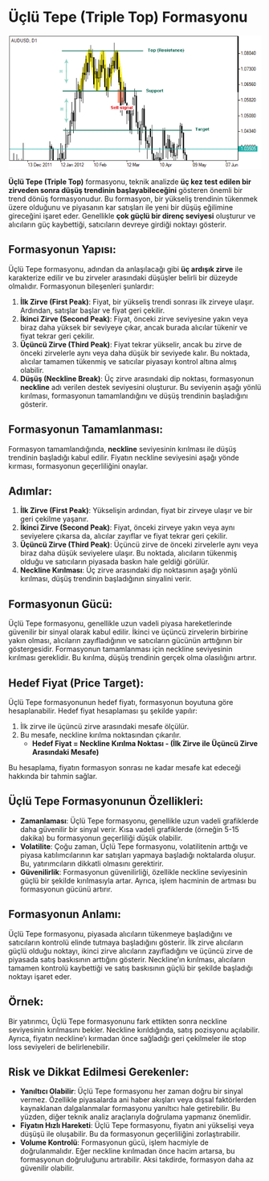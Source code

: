 # Üçlü Tepe (Triple Top) Formasyonu

![](./images/uclu-tepe.png)

**Üçlü Tepe (Triple Top)** formasyonu, teknik analizde **üç kez test edilen bir zirveden sonra düşüş trendinin başlayabileceğini** gösteren önemli bir trend dönüş formasyonudur. Bu formasyon, bir yükseliş trendinin tükenmek üzere olduğunu ve piyasanın kar satışları ile yeni bir düşüş eğilimine gireceğini işaret eder. Genellikle **çok güçlü bir direnç seviyesi** oluşturur ve alıcıların güç kaybettiği, satıcıların devreye girdiği noktayı gösterir.

## **Formasyonun Yapısı:**

Üçlü Tepe formasyonu, adından da anlaşılacağı gibi **üç ardışık zirve** ile karakterize edilir ve bu zirveler arasındaki düşüşler belirli bir düzeyde olmalıdır. Formasyonun bileşenleri şunlardır:

1. **İlk Zirve (First Peak)**: Fiyat, bir yükseliş trendi sonrası ilk zirveye ulaşır. Ardından, satışlar başlar ve fiyat geri çekilir.
2. **İkinci Zirve (Second Peak)**: Fiyat, önceki zirve seviyesine yakın veya biraz daha yüksek bir seviyeye çıkar, ancak burada alıcılar tükenir ve fiyat tekrar geri çekilir.
3. **Üçüncü Zirve (Third Peak)**: Fiyat tekrar yükselir, ancak bu zirve de önceki zirvelerle aynı veya daha düşük bir seviyede kalır. Bu noktada, alıcılar tamamen tükenmiş ve satıcılar piyasayı kontrol altına almış olabilir.
4. **Düşüş (Neckline Break)**: Üç zirve arasındaki dip noktası, formasyonun **neckline** adı verilen destek seviyesini oluşturur. Bu seviyenin aşağı yönlü kırılması, formasyonun tamamlandığını ve düşüş trendinin başladığını gösterir.

## **Formasyonun Tamamlanması:**

Formasyon tamamlandığında, **neckline** seviyesinin kırılması ile düşüş trendinin başladığı kabul edilir. Fiyatın neckline seviyesini aşağı yönde kırması, formasyonun geçerliliğini onaylar.

## **Adımlar:**

1. **İlk Zirve (First Peak)**: Yükselişin ardından, fiyat bir zirveye ulaşır ve bir geri çekilme yaşanır.
2. **İkinci Zirve (Second Peak)**: Fiyat, önceki zirveye yakın veya aynı seviyelere çıkarsa da, alıcılar zayıflar ve fiyat tekrar geri çekilir.
3. **Üçüncü Zirve (Third Peak)**: Üçüncü zirve de önceki zirvelerle aynı veya biraz daha düşük seviyelere ulaşır. Bu noktada, alıcıların tükenmiş olduğu ve satıcıların piyasada baskın hale geldiği görülür.
4. **Neckline Kırılması**: Üç zirve arasındaki dip noktasının aşağı yönlü kırılması, düşüş trendinin başladığının sinyalini verir.

## **Formasyonun Gücü:**

Üçlü Tepe formasyonu, genellikle uzun vadeli piyasa hareketlerinde güvenilir bir sinyal olarak kabul edilir. İkinci ve üçüncü zirvelerin birbirine yakın olması, alıcıların zayıfladığının ve satıcıların gücünün arttığının bir göstergesidir. Formasyonun tamamlanması için neckline seviyesinin kırılması gereklidir. Bu kırılma, düşüş trendinin gerçek olma olasılığını artırır.

## **Hedef Fiyat (Price Target):**

Üçlü Tepe formasyonunun hedef fiyatı, formasyonun boyutuna göre hesaplanabilir. Hedef fiyat hesaplaması şu şekilde yapılır:

1. İlk zirve ile üçüncü zirve arasındaki mesafe ölçülür.
2. Bu mesafe, neckline kırılma noktasından çıkarılır.
   - **Hedef Fiyat = Neckline Kırılma Noktası - (İlk Zirve ile Üçüncü Zirve Arasındaki Mesafe)**

Bu hesaplama, fiyatın formasyon sonrası ne kadar mesafe kat edeceği hakkında bir tahmin sağlar.

## **Üçlü Tepe Formasyonunun Özellikleri:**

- **Zamanlaması**: Üçlü Tepe formasyonu, genellikle uzun vadeli grafiklerde daha güvenilir bir sinyal verir. Kısa vadeli grafiklerde (örneğin 5-15 dakika) bu formasyonun geçerliliği düşük olabilir.
- **Volatilite**: Çoğu zaman, Üçlü Tepe formasyonu, volatilitenin arttığı ve piyasa katılımcılarının kar satışları yapmaya başladığı noktalarda oluşur. Bu, yatırımcıların dikkatli olmasını gerektirir.
- **Güvenilirlik**: Formasyonun güvenilirliği, özellikle neckline seviyesinin güçlü bir şekilde kırılmasıyla artar. Ayrıca, işlem hacminin de artması bu formasyonun gücünü artırır.

## **Formasyonun Anlamı:**

Üçlü Tepe formasyonu, piyasada alıcıların tükenmeye başladığını ve satıcıların kontrolü elinde tutmaya başladığını gösterir. İlk zirve alıcıların güçlü olduğu noktayı, ikinci zirve alıcıların zayıfladığını ve üçüncü zirve de piyasada satış baskısının arttığını gösterir. Neckline’ın kırılması, alıcıların tamamen kontrolü kaybettiği ve satış baskısının güçlü bir şekilde başladığı noktayı işaret eder.

## **Örnek:**

Bir yatırımcı, Üçlü Tepe formasyonunu fark ettikten sonra neckline seviyesinin kırılmasını bekler. Neckline kırıldığında, satış pozisyonu açılabilir. Ayrıca, fiyatın neckline’ı kırmadan önce sağladığı geri çekilmeler ile stop loss seviyeleri de belirlenebilir.

## **Risk ve Dikkat Edilmesi Gerekenler:**

- **Yanıltıcı Olabilir**: Üçlü Tepe formasyonu her zaman doğru bir sinyal vermez. Özellikle piyasalarda ani haber akışları veya dışsal faktörlerden kaynaklanan dalgalanmalar formasyonu yanıltıcı hale getirebilir. Bu yüzden, diğer teknik analiz araçlarıyla doğrulama yapmanız önemlidir.
- **Fiyatın Hızlı Hareketi**: Üçlü Tepe formasyonu, fiyatın ani yükselişi veya düşüşü ile oluşabilir. Bu da formasyonun geçerliliğini zorlaştırabilir.
- **Volume Kontrolü**: Formasyonun gücü, işlem hacmiyle de doğrulanmalıdır. Eğer neckline kırılmadan önce hacim artarsa, bu formasyonun doğruluğunu artırabilir. Aksi takdirde, formasyon daha az güvenilir olabilir.
